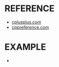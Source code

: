 # REFERENCE

- [cplusplus.com](https://www.cplusplus.com)
- [cppreference.com](http://www.cppreference.com)

# EXAMPLE

- 
